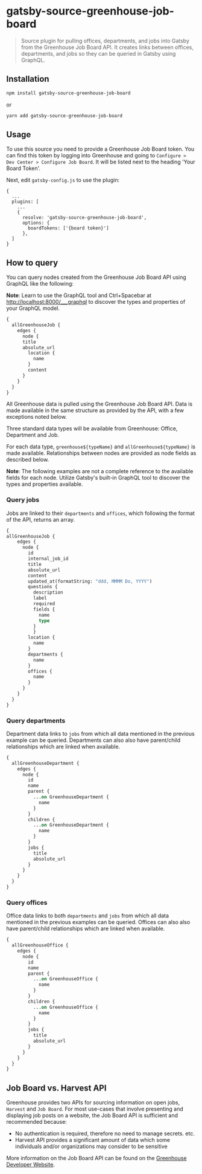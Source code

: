 # gatsby-source-greenhouse-job-board
> Source plugin for pulling offices, departments, and jobs into Gatsby from the Greenhouse Job Board API. It creates links between offices, departments, and jobs so they can be queried in Gatsby using GraphQL.

## Installation

```bash
npm install gatsby-source-greenhouse-job-board
```

or

```bash
yarn add gatsby-source-greenhouse-job-board
```

## Usage

To use this source you need to provide a Greenhouse Job Board token. You can find this token by logging into Greenhouse and going to `Configure > Dev Center > Configure Job Board`. It will be listed next to the heading 'Your Board Token'.

Next, edit `gatsby-config.js` to use the plugin:

```
{
  ...
  plugins: [
    ...
    {
      resolve: 'gatsby-source-greenhouse-job-board',
      options: {
        boardTokens: ['{board token}']
      },
  ]
}
```

## How to query

You can query nodes created from the Greenhouse Job Board API using GraphQL like the following:

**Note**: Learn to use the GraphQL tool and Ctrl+Spacebar at
<http://localhost:8000/___graphql> to discover the types and properties of your
GraphQL model.

```graphql
{
  allGreenhouseJob {
    edges {
      node {
      title
      absolute_url
        location {
          name
        }
        content
      }
    }
  }
}
```

All Greenhouse data is pulled using the Greenhouse Job Board API. Data is made available in the same structure as
provided by the API, with a few exceptions noted below.

Three standard data types will be available from Greenhouse: Office, Department and Job.

For each data type, `greenhouse${typeName}` and
`allGreenhouse${typeName}` is made available. Relationships between nodes are provided as node fields as described below.

**Note**: The following examples are not a complete reference to the available
fields for each node. Utilize Gatsby's built-in GraphQL tool to discover the
types and properties available.

### Query jobs

Jobs are linked to their `departments` and `offices`, which following the format of the API, returns an array. 

```graphql
{
allGreenhouseJob {
    edges {
      node {
        id
        internal_job_id
        title
        absolute_url
        content
        updated_at(formatString: "ddd, MMMM Do, YYYY")
        questions {
          description
          label
          required
          fields {
            name
            type
          }
    	  }
        location {
          name
        }
        departments {
          name
        }
        offices {
          name
        }
      }
    }
  }
}
```

### Query departments

Department data links to `jobs` from which all data mentioned in the previous example can be queried. Departments can also also have parent/child relationships which are linked when available.

```graphql
{
  allGreenhouseDepartment {
    edges {
      node {
        id
        name
        parent {
          ...on GreenhouseDepartment {
            name
          }
        }
        children {
          ...on GreenhouseDepartment {
            name
          }
        }
        jobs {
          title
          absolute_url
        }
      }
    }
  }
}
```

### Query offices

Office data links to both `departments` and `jobs` from which all data mentioned in the previous examples can be queried. Offices can also also have parent/child relationships which are linked when available.

```graphql
{
  allGreenhouseOffice {
    edges {
      node {
        id
        name
        parent {
          ...on GreenhouseOffice {
            name
          }
        }
        children {
          ...on GreenhouseOffice {
            name
          }
        }
        jobs {
          title
          absolute_url
        }
      }
    }
  }
}
```

## Job Board vs. Harvest API

Greenhouse provides two APIs for sourcing information on open jobs, `Harvest` and `Job Board`. For most use-cases that involve presenting and displaying job posts on a website, the Job Board API is sufficient and recommended because:

-   No authentication is required, therefore no need to manage secrets. etc.
-   Harvest API provides a significant amount of data which some individuals and/or organizations may consider to be sensitive

More information on the Job Board API can be found on the [Greenhouse Developer Website](https://developers.greenhouse.io/job-board.html).
